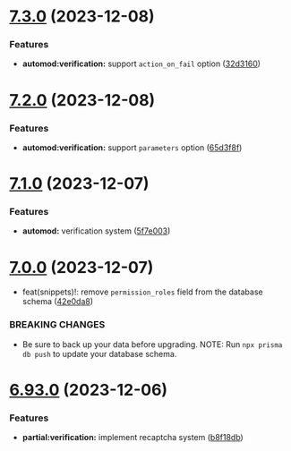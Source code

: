 # [7.3.0](https://github.com/onesoft-sudo/sudobot/compare/v7.2.0...v7.3.0) (2023-12-08)


### Features

* **automod:verification:** support `action_on_fail` option ([32d3160](https://github.com/onesoft-sudo/sudobot/commit/32d3160ddfcd17369a9b9aebf8c9a052c3b27b95))



# [7.2.0](https://github.com/onesoft-sudo/sudobot/compare/v7.1.0...v7.2.0) (2023-12-08)


### Features

* **automod:verification:** support `parameters` option ([65d3f8f](https://github.com/onesoft-sudo/sudobot/commit/65d3f8f7d97e12df4def46a62e8dc39da5bfe77b))



# [7.1.0](https://github.com/onesoft-sudo/sudobot/compare/v7.0.0...v7.1.0) (2023-12-07)


### Features

* **automod:** verification system ([5f7e003](https://github.com/onesoft-sudo/sudobot/commit/5f7e0030d1c7fa0cd22b09c48c6396945786a5ad))



# [7.0.0](https://github.com/onesoft-sudo/sudobot/compare/v6.93.0...v7.0.0) (2023-12-07)


* feat(snippets)!: remove `permission_roles` field from the database schema ([42e0da8](https://github.com/onesoft-sudo/sudobot/commit/42e0da8c416739e66ed29e99928aef100a7c24af))


### BREAKING CHANGES

* Be sure to back up your data before upgrading.
NOTE: Run `npx prisma db push` to update your database schema.



# [6.93.0](https://github.com/onesoft-sudo/sudobot/compare/v6.92.0...v6.93.0) (2023-12-06)


### Features

* **partial:verification:** implement recaptcha system ([b8f18db](https://github.com/onesoft-sudo/sudobot/commit/b8f18dbefb3a485af16a59d4616c7d2a0e418c61))




